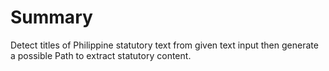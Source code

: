 # Summary

Detect titles of Philippine statutory text from given text input then generate a possible Path to extract statutory content.
